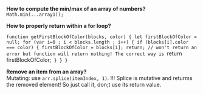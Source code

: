 **How to compute the min/max of an array of numbers?**  
`Math.min(...array1));` 

**How to properly return within a for loop?** 

  `function getFirstBlockOfColor(blocks, color) {
    let firstBlockOfColor = null;
    for (var i=0 ; i < blocks.length ; i++) {
      if (blocks[i].color === color) {
        firstBlockOfColor = blocks[i];
        return; // won't return an error but function will return nothing! The correct way is `return firstBlockOfColor;`
      }
    }
  }`
 
**Remove an item from an array?**  
Mutating: use `arr.splice(itemIndex, 1)`. !!! Splice is mutative and returms the removed element! So just call it, don;t use its return value.
